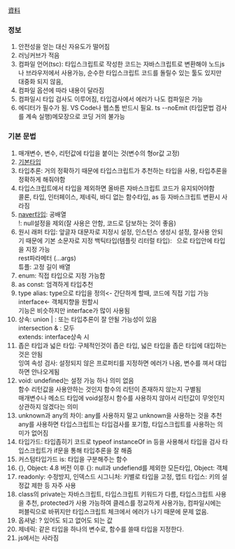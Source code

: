 [資料](https://github.com/zerocho/ts-all-in-one)

### 정보
1. 안전성을 얻는 대신 자유도가 떨어짐
1. 러닝커브가 적음
1. 컴파일 언어(tsc): 타입스크립트로 작성한 코드는 자바스크립트로 변환해야 노드js나 브라우저에서 사용가능, 순수한 타입스크립트 코드를 돌릴수 있는 툴도 있지만 대중화 되지 않음, 
1. 컴파일 옵션에 따라 내용이 달라짐
1. 컴파일시 타입 검사도 이루어짐, 타입검사에서 에러가 나도 컴파일은 가능
1. 에디터가 필수가 됨. VS Code나 웹스톰 반드시 필요. ts --noEmit (타입문법 검사를 계속 실행)메모장으로 코딩 거의 불가능

### 기본 문법
1. 매개변수, 변수, 리턴값에 타입을 붙이는 것(변수의 형or값 고정)   
1. [기본타입](https://joshua1988.github.io/ts/guide/basic-types.html#%ED%83%80%EC%9E%85%EC%8A%A4%ED%81%AC%EB%A6%BD%ED%8A%B8-%EA%B8%B0%EB%B3%B8-%ED%83%80%EC%9E%85)   
1. 타입추론: 거의 정확하기 때문에 타입스크립트가 추천하는 타입을 사용, 타입추론을 정확하게 해줘야함
1. 타입스크립트에서 타입을 제외하면 올바른 자바스크립트 코드가 유지되어야함   
콜론, 타입, 인터페이스, 제네릭, 바디 없는 함수타입, as 등 자바스크립트 변환시 사라짐
1. [naver타입](https://ui.toast.com/weekly-pick/ko_20220323): 공배열   
   !: null설정을 제외(잘 사용은 안함, 코드로 담보하는 것이 좋음)
1. 원시 래퍼 타입: 앞글자 대문자로 지정시 설정, 인스턴스 생성시 설정, 잘사용 안되기 때문에 기본 소문자로 지정 
백틱타입(템플릿 리터럴 타입): ` `으로 타입안에 타입을 지정 가능   
rest파라메터 (...args)   
튜플: 고정 길이 배열 
1. enum: 직접 타입으로 지정 가능함   
1. as const: 엄격하게 타입추천
1. type alias: type으로 타입을 정의<- 간단하게 할때, 코드에 직접 기입 가능
interface<- 객체지향을 원할시   
기능은 비슷하지만 interface가 많이 사용됨
1. 상속: union | : 또는 타입추론이 잘 안될 가능성이 있음   
intersection & : 모두   
extends: interface상속 시    
1. 좁은 타입과 넓은 타입: 구체적인것이 좁은 타입, 넓은 타입을 좁은 타입에 대입하는 것은 안됨   
잉여 속성 검사: 설정되지 않은 프로퍼티를 지정하면 에러가 나옴, 변수를 껴서 대입하면 안나오게됨   
1. void: undefined는 설정 가능 하나 의미 없음   
함수 리턴값을 사용안하는 것인지 함수의 리턴이 존재하지 않는지 구별됨   
매개변수나 메소드 타입에 void설정시 함수를 사용하지 않아서 리턴값이 무엇인지 상관하지 않겠다는 의미 
1. unknown과 any의 차이: any를 사용하지 말고 unknown을 사용하는 것을 추천
any를 사용하면 타입스크립트는 타입검사를 포기함, 타입스크립트를 사용하는 의미가 없어짐
1. 타입가드: 타입좁히기 코드로 typeof instanceOf in 등을  사용해서 타입을 검사
타입스크립트가 if문을 통해 타입추론을 잘 해줌
1. 커스텀타입가드 is: 타입을 구분해주는 함수
1. {}, Object: 4.8 버전 이후 {}: null과 undefiend를 제외한 모든타입, Object: 객체
1. readonly: 수정방지, 인덱스드 시그니처: 키별로 타입을 고정, 맵드 타입스: 키의 설정값 제한 등 자주 사용 
1. class의 private는 자바스크립트, 타입스크립트 키워드가 다름, 타입스크립트 사용을 추천, protected가 사용 가능하여 클레스를 정교하게 사용가능, 컴파일시에는 퍼블릭으로 바뀌지만 타입스크립트 체크에서 에러가 나기 때문에 문제 없음.
1. 옵셔널: ? 있어도 되고 없어도 되는 값
1. 제네릭: 같은 타입을 하나의 변수로, 함수를 쓸때 타입을 지정한다.   
2. js에서는 사라짐

